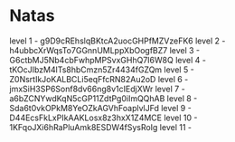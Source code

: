# Natas

level 1 - g9D9cREhslqBKtcA2uocGHPfMZVzeFK6
level 2 - h4ubbcXrWqsTo7GGnnUMLppXbOogfBZ7
level 3 - G6ctbMJ5Nb4cbFwhpMPSvxGHhQ7I6W8Q
level 4 - tKOcJIbzM4lTs8hbCmzn5Zr4434fGZQm
level 5 - Z0NsrtIkJoKALBCLi5eqFfcRN82Au2oD
level 6 - jmxSiH3SP6Sonf8dv66ng8v1cIEdjXWr
level 7 - a6bZCNYwdKqN5cGP11ZdtPg0iImQQhAB
level 8 - Sda6t0vkOPkM8YeOZkAGVhFoaplvlJFd
level 9 - D44EcsFkLxPIkAAKLosx8z3hxX1Z4MCE
level 10 - 1KFqoJXi6hRaPluAmk8ESDW4fSysRoIg
level 11 - 

